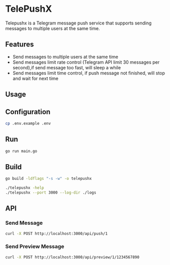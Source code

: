 # TelePushX

Telepushx is a Telegram message push service that supports sending messages to multiple users at the same time.

## Features

- Send messages to multiple users at the same time
- Send messages limit rate control (Telegram API limit 30 messages per second),if send message too fast, will sleep a while
- Send messages limit time control, if push message not finished, will stop and wait for next time

## Usage

## Configuration

```bash
cp .env.example .env
```

## Run

```bash
go run main.go
```     

## Build

```bash
go build -ldflags "-s -w" -o telepushx 
```

```bash
./telepushx -help
./telepushx --port 3000 --log-dir ./logs 
```

## API 

### Send Message

```bash
curl -X POST http://localhost:3000/api/push/1
```
### Send Preview Message

```bash
curl -X POST http://localhost:3000/api/preview/1/1234567890
```
